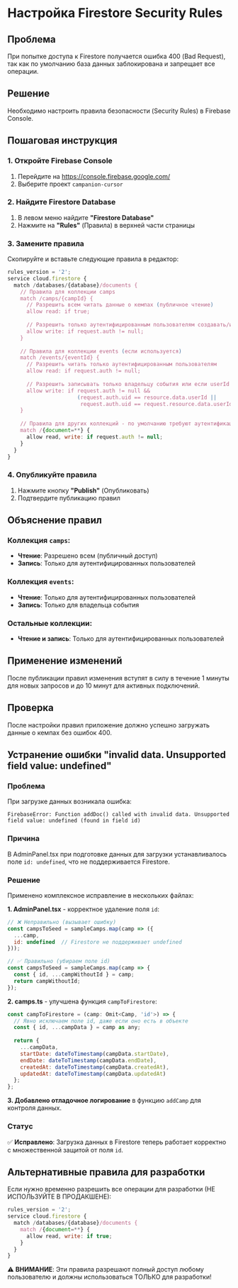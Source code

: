 # Настройка Firestore Security Rules

## Проблема
При попытке доступа к Firestore получается ошибка 400 (Bad Request), так как по умолчанию база данных заблокирована и запрещает все операции.

## Решение
Необходимо настроить правила безопасности (Security Rules) в Firebase Console.

## Пошаговая инструкция

### 1. Откройте Firebase Console
1. Перейдите на https://console.firebase.google.com/
2. Выберите проект `campanion-cursor`

### 2. Найдите Firestore Database
1. В левом меню найдите **"Firestore Database"**
2. Нажмите на **"Rules"** (Правила) в верхней части страницы

### 3. Замените правила
Скопируйте и вставьте следующие правила в редактор:

```javascript
rules_version = '2';
service cloud.firestore {
  match /databases/{database}/documents {
    // Правила для коллекции camps
    match /camps/{campId} {
      // Разрешить всем читать данные о кемпах (публичное чтение)
      allow read: if true;
      
      // Разрешить только аутентифицированным пользователям создавать/изменять/удалять кемпы
      allow write: if request.auth != null;
    }
    
    // Правила для коллекции events (если используется)
    match /events/{eventId} {
      // Разрешить читать только аутентифицированным пользователям
      allow read: if request.auth != null;
      
      // Разрешить записывать только владельцу события или если userId совпадает
      allow write: if request.auth != null && 
                      (request.auth.uid == resource.data.userId || 
                       request.auth.uid == request.resource.data.userId);
    }
    
    // Правила для других коллекций - по умолчанию требуют аутентификации
    match /{document=**} {
      allow read, write: if request.auth != null;
    }
  }
}
```

### 4. Опубликуйте правила
1. Нажмите кнопку **"Publish"** (Опубликовать)
2. Подтвердите публикацию правил

## Объяснение правил

### Коллекция `camps`:
- **Чтение**: Разрешено всем (публичный доступ)
- **Запись**: Только для аутентифицированных пользователей

### Коллекция `events`:
- **Чтение**: Только для аутентифицированных пользователей
- **Запись**: Только для владельца события

### Остальные коллекции:
- **Чтение и запись**: Только для аутентифицированных пользователей

## Применение изменений
После публикации правил изменения вступят в силу в течение 1 минуты для новых запросов и до 10 минут для активных подключений.

## Проверка
После настройки правил приложение должно успешно загружать данные о кемпах без ошибок 400.

## Устранение ошибки "invalid data. Unsupported field value: undefined"

### Проблема
При загрузке данных возникала ошибка:
```
FirebaseError: Function addDoc() called with invalid data. Unsupported field value: undefined (found in field id)
```

### Причина
В AdminPanel.tsx при подготовке данных для загрузки устанавливалось поле `id: undefined`, что не поддерживается Firestore.

### Решение
Применено комплексное исправление в нескольких файлах:

**1. AdminPanel.tsx** - корректное удаление поля `id`:
```javascript
// ❌ Неправильно (вызывает ошибку)
const campsToSeed = sampleCamps.map(camp => ({
  ...camp,
  id: undefined  // Firestore не поддерживает undefined
}));

// ✅ Правильно (убираем поле id)
const campsToSeed = sampleCamps.map(camp => {
  const { id, ...campWithoutId } = camp;
  return campWithoutId;
});
```

**2. camps.ts** - улучшена функция `campToFirestore`:
```javascript
const campToFirestore = (camp: Omit<Camp, 'id'>) => {
  // Явно исключаем поле id, даже если оно есть в объекте
  const { id, ...campData } = camp as any;
  
  return {
    ...campData,
    startDate: dateToTimestamp(campData.startDate),
    endDate: dateToTimestamp(campData.endDate),
    createdAt: dateToTimestamp(campData.createdAt),
    updatedAt: dateToTimestamp(campData.updatedAt)
  };
};
```

**3. Добавлено отладочное логирование** в функцию `addCamp` для контроля данных.

### Статус
✅ **Исправлено**: Загрузка данных в Firestore теперь работает корректно с множественной защитой от поля `id`.

## Альтернативные правила для разработки

Если нужно временно разрешить все операции для разработки (НЕ ИСПОЛЬЗУЙТЕ В ПРОДАКШЕНЕ):

```javascript
rules_version = '2';
service cloud.firestore {
  match /databases/{database}/documents {
    match /{document=**} {
      allow read, write: if true;
    }
  }
}
```

⚠️ **ВНИМАНИЕ**: Эти правила разрешают полный доступ любому пользователю и должны использоваться ТОЛЬКО для разработки! 
